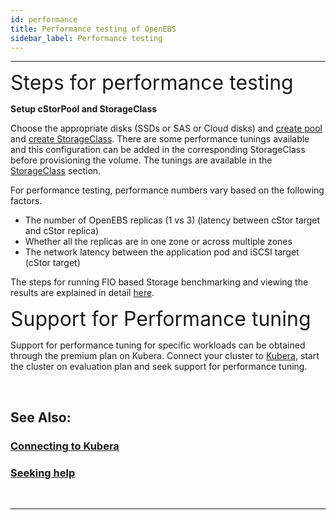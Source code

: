 ```yaml
---
id: performance
title: Performance testing of OpenEBS
sidebar_label: Performance testing
---
```

------

<font size="6">Steps for performance testing</font> 

**Setup cStorPool and StorageClass**

Choose the appropriate disks (SSDs or SAS or Cloud disks) and [create pool](/v120/docs/next/ugcstor.html#creating-cStor-storage-pools)  and [create StorageClass](/v120/docs/next/ugcstor.html#creating-cStor-storage-class).  There are some performance tunings available and this configuration can be added in the corresponding StorageClass before provisioning the volume. The tunings are available in the [StorageClass](/v120/docs/next/ugcstor.html#setting-performance-tunings) section. 

For performance testing, performance numbers vary based on the following factors.

- The number of OpenEBS replicas (1 vs 3) (latency between cStor target and cStor replica)
- Whether all the replicas are in one zone or across multiple zones
- The network latency between the application pod and iSCSI target (cStor target)

The steps for running FIO based Storage benchmarking and viewing the results are explained in detail [here](https://github.com/openebs/performance-benchmark/tree/master/fio-benchmarks). 




<font size="6">Support for Performance tuning </font>

Support for performance tuning for specific workloads can be obtained through the premium plan on Kubera. Connect your cluster to <a href="https://kubera.mayadata.io" target="_blank">Kubera</a>, start the cluster on evaluation plan and seek support for performance tuning. 

<br>

## See Also:

### [Connecting to Kubera](/v120/docs/next/kubera.html)

### [Seeking help](/v120/docs/next/support.html)

<br>

<hr>

<br>

